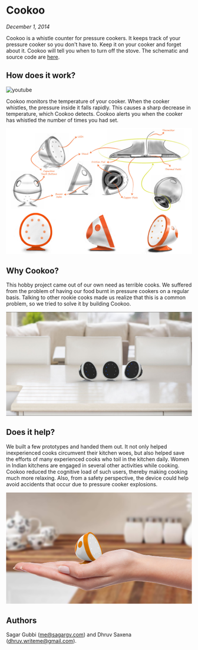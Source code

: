 # Cookoo
*December 1, 2014*

Cookoo is a whistle counter for pressure cookers. It keeps track of your
pressure cooker so you don't have to. Keep it on your cooker and forget
about it. Cookoo will tell you when to turn off the stove. The schematic and
source code are [here](https://github.com/s-gv/cookoo).

## How does it work?

![youtube](https://www.youtube.com/watch?v=_j1hrjZ27aw)

Cookoo monitors the temperature of your cooker. When the cooker whistles, the
pressure inside it falls rapidly. This causes a sharp decrease in temperature,
which Cookoo detects. Cookoo alerts you when the cooker has whistled the number
of times you had set.

![How Cookoo works](5.jpg)

## Why Cookoo?

This hobby project came out of our own need as terrible cooks. We suffered from
the problem of having our food burnt in pressure cookers on a regular basis.
Talking to other rookie cooks made us realize that this is a common problem, so
we tried to solve it by building Cookoo.

![Why Cookoo](3.jpg)

## Does it help?
We built a few prototypes and handed them out. It not only helped inexperienced
cooks circumvent their kitchen woes, but also helped save the efforts of many
experienced cooks who toil in the kitchen daily. Women in Indian kitchens are
engaged in several other activities while cooking. Cookoo reduced the cognitive
load of such users, thereby making cooking much more relaxing. Also, from a
safety perspective, the device could help avoid accidents that occur due to
pressure cooker explosions.

![Does Cookoo help?](4.jpg)

## Authors

Sagar Gubbi ([me@sagargv.com](mailto:me@sagargv.com)) and
Dhruv Saxena ([dhruv.writeme@gmail.com](mailto:dhruv.writeme@gmail.com)).
